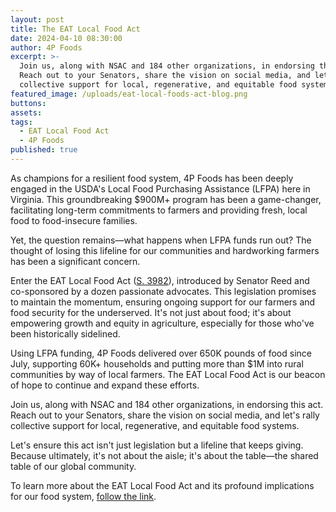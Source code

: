 ```yaml
---
layout: post
title: The EAT Local Food Act
date: 2024-04-10 08:30:00
author: 4P Foods
excerpt: >-
  Join us, along with NSAC and 184 other organizations, in endorsing this act.
  Reach out to your Senators, share the vision on social media, and let's rally
  collective support for local, regenerative, and equitable food systems.
featured_image: /uploads/eat-local-foods-act-blog.png
buttons:
assets:
tags:
  - EAT Local Food Act
  - 4P Foods
published: true
---
```

<div class="editable"></div>

 As champions for a resilient food system, 4P Foods has been deeply engaged in the USDA's Local Food Purchasing Assistance (LFPA) here in Virginia. This groundbreaking $900M+ program has been a game-changer, facilitating long-term commitments to farmers and providing fresh, local food to food-insecure families.

Yet, the question remains—what happens when LFPA funds run out? The thought of losing this lifeline for our communities and hardworking farmers has been a significant concern.

Enter the EAT Local Food Act ([S. 3982](https://www.congress.gov/bill/118th-congress/senate-bill/3982?s=1&amp;r=27)), introduced by Senator Reed and co-sponsored by a dozen passionate advocates. This legislation promises to maintain the momentum, ensuring ongoing support for our farmers and food security for the underserved. It's not just about food; it's about empowering growth and equity in agriculture, especially for those who've been historically sidelined.

Using LFPA funding, 4P Foods delivered over 650K pounds of food since July, supporting 60K+ households and putting more than $1M into rural communities by way of local farmers. The EAT Local Food Act is our beacon of hope to continue and expand these efforts.

Join us, along with NSAC and 184 other organizations, in endorsing this act. Reach out to your Senators, share the vision on social media, and let's rally collective support for local, regenerative, and equitable food systems.

Let's ensure this act isn't just legislation but a lifeline that keeps giving. Because ultimately, it's not about the aisle; it's about the table—the shared table of our global community.

To learn more about the EAT Local Food Act and its profound implications for our food system, [follow the link](https://sustainableagriculture.net/blog/release-nsac-praises-expanding-access-to-local-foods-act-of-2024-introduced-in-the-senate/).